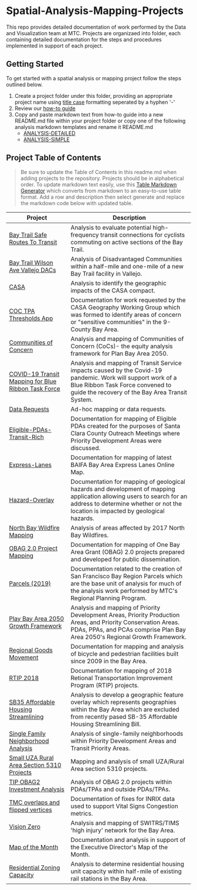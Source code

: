 # Spatial-Analysis-Mapping-Projects
This repo provides detailed documentation of work performed by the Data and Visualization team at MTC.  Projects are organizaed into folder, each containing detailed documentation for the steps and procedures implemented in support of each project.

## Getting Started 
To get started with a spatial analysis or mapping project follow the steps outlined below. 

1. Create a project folder under this folder, providing an appropriate project name using [title case](http://titlecase.com/) formatting seperated by a hyphen '-' 
2. Review our [how-to guide](https://github.com/BayAreaMetro/dv-project-templates) 
3. Copy and paste markdown text from how-to guide into a new README.md file within your project folder or copy one of the following analysis markdown templates and rename it README.md
   - [ANALYSIS-DETAILED](https://github.com/BayAreaMetro/dv-project-templates/blob/master/ANALYSIS-DETAILED.md) 
   - [ANALYSIS-SIMPLE](https://github.com/BayAreaMetro/dv-project-templates/blob/master/ANALYSIS-SIMPLE.md)

## Project Table of Contents

> Be sure to update the Table of Contents in this readme.md when adding projects to the repository. Projects should be in alphabetical order. To update markdown text easily, use this [Table Markdown Generator](https://www.tablesgenerator.com/markdown_tables) which converts from markdown to an easy-to-use table format. Add a row and description then select generate and replace the markdown code below with updated table. 

| **Project**                                                                              | **Description**                                                                                                                                                                                            |
|------------------------------------------------------------------------------------------|------------------------------------------------------------------------------------------------------------------------------------------------------------------------------------------------------------|
| [Bay Trail Safe Routes To Transit](Bay-Trail-Safe-Routes-To-Transit)                     | Analysis to evaluate potential high-frequency transit  connections for cyclists commuting on active sections of the Bay Trail.                                                                             |
| [Bay Trail Wilson Ave Vallejo DACs](BayTrail-Wilson-Ave-Vallejo-DACs)                    | Analysis of Disadvantaged Communities within a half-mile and one-mile of a new Bay Trail facility in Vallejo.                                                                                              |
| [CASA](CASA)                                                                             | Analysis to identify the geographic impacts of the CASA compact.                                                                                                                                           |
| [COC TPA Thresholds App](COC-TPA-Thresholds-App)                                         | Documentation for work requested by the CASA Geography Working Group which was formed to identify areas of concern or "sensitive communities" in the 9-County Bay Area.                                    |
| [Communities of Concern](Communities-of-Concern)                                         | Analysis and mapping of Communities of Concern (CoCs)- the equity analysis framework for Plan Bay Area 2050.                                                                                               |
| [COVID-19 Transit Mapping for Blue Ribbon Task Force](Covid-Transit-Mapping)             | Analysis and mapping of Transit Service impacts caused by the Covid-19 pandemic. Work will support work of a Blue Ribbon Task Force convened to guide the recovery of the Bay Area Transit System.         |
| [Data Requests](Data-Requests)                                                           | Ad-hoc mapping or data requests.                                                                                                                                                                           |
| [Eligible-PDAs-Transit-Rich](Eligible-PDAs-Transit-Rich)                                 | Documentation for mapping of Eligible PDAs created for the purposes of Santa Clara County Outreach Meetings where Priority Development Areas were discussed.                                               |
| [Express-Lanes](Express-Lanes)                                                           | Documentation for mapping of latest BAIFA Bay Area Express Lanes Online Map.                                                                                                                               |
| [Hazard-Overlay](Hazard-Overlay)                                                         | Documentation for mapping of geological hazards and development of mapping application allowing users to search for an address to determine whether or not the location is impacted by geological hazards. |
| [North Bay Wildfire Mapping](North-Bay-Wildfire-Mapping)                                 | Analysis of areas affected by 2017 North Bay Wildfires.                                                                                                                                                    |
| [OBAG 2.0 Project Mapping](OBAG-2-Project-Mapping)                                       | Documentation for mapping of One Bay Area Grant (OBAG) 2.0 projects prepared and developed for public dissemination.                                                                                       |
| [Parcels (2019)](Parcel)                                                                 | Documentation related to the creation of San Francisco Bay Region Parcels which are the base unit of analysis for much of the analysis work performed by MTC's Regional Planning Program.                  |
| [Play Bay Area 2050 Growth Framework](Plan-Bay-Area-2050-Growth-Framework)               | Analysis and mapping of Priority Development Areas, Priority Production Areas, and Priority Conservation Areas. PDAs, PPAs, and PCAs comprise Plan Bay Area 2050's Regional Growth Framework.              |
| [Regional Goods Movement](Regional-Goods-Movement)                                       | Documentation for mapping and analysis of bicycle and pedestrian facilities built since 2009 in the Bay Area.                                                                                              |
| [RTIP 2018](RTIP-2018)                                                                   | Documentation for mapping of 2018 Retional Transportation Improvement Program (RTIP) projects.                                                                                                             |
| [SB35 Affordable Housing Streamlining](SB35-Affordable-Housing-Streamlining)             | Analysis to develop a geographic feature overlay which represents geographies within the Bay Area which are excluded from recently pased SB-35 Affordable Housing Streamlining Bill.                       |
| [Single Family Neighborhood Analysis](Single-Family-Neighborhoods_PDA_TPA_Walkable)      | Analysis of single-family neighborhoods within Priority Development Areas and Transit Priority Areas.                                                                                                      |
| [Small UZA Rural Area Section 5310 Projects](Small-UZA-Rural-Area-Section-5310-Projects) | Mapping and analysis of small UZA/Rural Area section 5310 projects.                                                                                                                                        |
| [TIP OBAG2 Investment Analysis](TIP-OBAG2-Investment-Analysis)                           | Analysis of OBAG 2.0 projects within PDAs/TPAs and outside PDAs/TPAs.                                                                                                                                      |
| [TMC overlaps and flipped vertices](TMC-overlaps-and-flipped-vertices)                   | Documentation of fixes for INRIX data used to support Vital Signs Congestion metrics.                                                                                                                      |
| [Vision Zero](Vision-Zero)                                                               | Analysis and mapping of SWITRS/TIMS 'high injury' network for the Bay Area.                                                                                                                                |
| [Map of the Month](motm)                                                                 | Documentation and analysis in support of the Executive Director's Map of the Month.                                                                                                                        |
| [Residential Zoning Capacity](Residential-Zoning-Capacity)                               | Analysis to determine residential housing unit capacity within half-mile of existing rail stations in the Bay Area.                                                                                        |                                                                                       |

